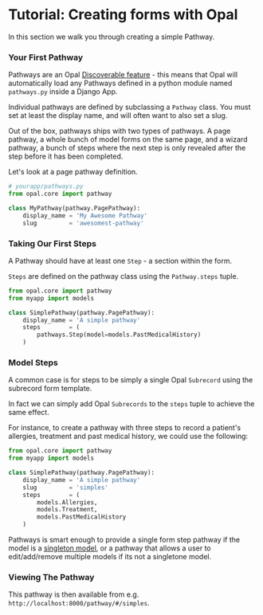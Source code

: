 # Tutorial: Creating forms with Opal

In this section we walk you through creating a simple Pathway.

### Your First Pathway

Pathways are an Opal
[Discoverable feature](discoverable) -
this means that Opal will automatically load any Pathways defined in a python module
named `pathways.py` inside a Django App.

Individual pathways are defined by subclassing a `Pathway` class. You must set at least the
display name, and will
often want to also set a slug.

Out of the box, pathways ships with two types of pathways. A page pathway, a whole bunch of
model forms on the same page, and a wizard pathway, a bunch of steps where the next step is
only revealed after the step before it has been completed.

Let's look at a page pathway definition.

```python
# yourapp/pathways.py
from opal.core import pathway

class MyPathway(pathway.PagePathway):
    display_name = 'My Awesome Pathway'
    slug         = 'awesomest-pathway'
```

### Taking Our First Steps

A Pathway should have at least one `Step` - a section within the form.

`Steps` are defined on the pathway class using the `Pathway.steps` tuple.

```python
from opal.core import pathway
from myapp import models

class SimplePathway(pathway.PagePathway):
    display_name = 'A simple pathway'
    steps        = (
        pathways.Step(model=models.PastMedicalHistory)
    )
```

### Model Steps

A common case is for steps to be simply a single Opal `Subrecord` using the subrecord form template.

In fact we can simply add Opal `Subrecords` to the `steps` tuple to achieve the same effect.

For instance, to create a pathway with three steps to record a
patient's allergies, treatment and past medical history, we could use the following:

```python
from opal.core import pathway
from myapp import models

class SimplePathway(pathway.PagePathway):
    display_name = 'A simple pathway'
    slug         = 'simples'
    steps        = (
        models.Allergies,
        models.Treatment,
        models.PastMedicalHistory
    )
```

Pathways is smart enough to provide a single form step pathway if the model is a [singleton model](http://opal.openhealthcare.org.uk/docs/v0.10.0/reference/subrecords/), or a pathway that allows a user to edit/add/remove multiple models if its not a singletone model.


### Viewing The Pathway

This pathway is then available from e.g. `http://localhost:8000/pathway/#/simples`.
